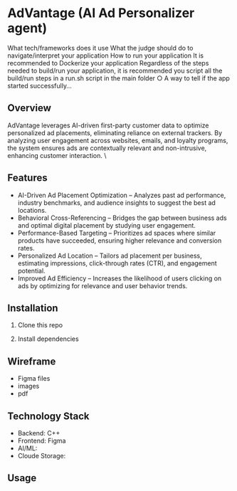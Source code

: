 # AdVantage (AI Ad Personalizer agent)


What tech/frameworks does it use
What the judge should do to navigate/interpret your application
How to run your application
It is recommended to Dockerize your application
Regardless of the steps needed to build/run your application, it is recommended you
script all the build/run steps in a run.sh script in the main folder
○ A way to tell if the app started successfully…

## Overview
AdVantage leverages AI-driven first-party customer data to optimize personalized ad placements, eliminating reliance on external trackers. By analyzing user engagement across websites, emails, and loyalty programs, the system ensures ads are contextually relevant and non-intrusive, enhancing customer interaction. \

## Features
- AI-Driven Ad Placement Optimization – Analyzes past ad performance, industry benchmarks, and audience insights to suggest the best ad locations.
- Behavioral Cross-Referencing – Bridges the gap between business ads and optimal digital placement by studying user engagement.
- Performance-Based Targeting – Prioritizes ad spaces where similar products have succeeded, ensuring higher relevance and conversion rates.
- Personalized Ad Location – Tailors ad placement per business, estimating impressions, click-through rates (CTR), and engagement potential.
- Improved Ad Efficiency – Increases the likelihood of users clicking on ads by optimizing for relevance and user behavior trends.

## Installation
1. Clone this repo
   
2. Install dependencies

## 

## Wireframe
- Figma files
- images
- pdf

## Technology Stack
- Backend: C++
- Frontend: Figma
- AI/ML: 
- Cloude Storage: 

## Usage

## 
